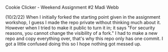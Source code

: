 Cookie Clicker - Weekend Assignment #2
Madi Webb

(10/2/22)
When I initially forked the starting point given in the assignment workshop, I guess I made the repo private without thinking much about it.
However when I tried to make it public to turn it in; it says "For security reasons, you cannot change the visibility of a fork."
I had to make a new repo and copy everything over, that's why this repo only has one commit.
I got a little confused doing this so I hope nothing got messed up.
